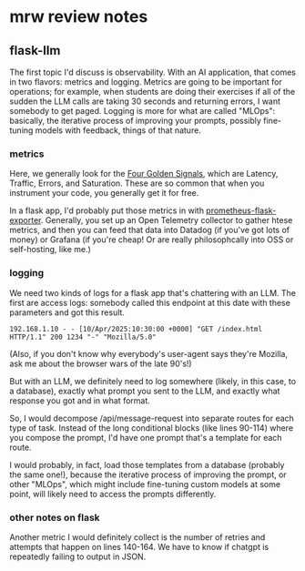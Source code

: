 # mrw review notes

## flask-llm

The first topic I'd discuss is observability. With an AI application, that comes
in two flavors: metrics and logging. Metrics are going to be important for operations;
for example, when students are doing their exercises if all of the sudden the LLM calls
are taking 30 seconds and returning errors, I want somebody to get paged. Logging is
more for what are called "MLOps": basically, the iterative process of improving your prompts,
possibly fine-tuning models with feedback, things of that nature. 

### metrics

Here, we generally look for the [Four Golden Signals](https://sre.google/sre-book/monitoring-distributed-systems/#:~:text=is%20fairly%20useless.-,The%20Four%20Golden%20Signals,-The%20four%20golden), which are Latency, Traffic, Errors, and Saturation. These are so
common that when you instrument your code, you generally get it for free.

In a flask app, I'd probably put those metrics in with 
[prometheus-flask-exporter](https://pypi.org/project/prometheus-flask-exporter/).
Generally, you set up an Open Telemetry collector to gather htese metrics, and then
you can feed that data into Datadog (if you've got lots of money) or Grafana (if you're cheap!
Or are really philosophcally into OSS or self-hosting, like me.) 

### logging

We need two kinds of logs for a flask app that's chattering with an LLM. The first are access
logs: somebody called this endpoint at this date with these parameters and got this result.

```
192.168.1.10 - - [10/Apr/2025:10:30:00 +0000] "GET /index.html HTTP/1.1" 200 1234 "-" "Mozilla/5.0"
```

(Also, if you don't know why everybody's user-agent says they're Mozilla, ask me about the browser wars of the late 90's!)

But with an LLM, we definitely need to log somewhere (likely, in this case, to a database), exactly what prompt you sent to the LLM, and exactly what response you got and in what format.

So, I would decompose /api/message-request into separate routes for each type of task.
Instead of the long conditional blocks (like lines 90-114) where you compose the prompt,
I'd have one prompt that's a template for each route.

I would probably, in fact, load those templates from a database (probably the same one!),
because the iterative process of improving the prompt, or other "MLOps", which might
include fine-tuning custom models at some point, will likely need to access the
prompts differently.

### other notes on flask

Another metric I would definitely collect is the number of retries and attempts that happen
on lines 140-164. We have to know if chatgpt is repeatedly failing to output in JSON.
